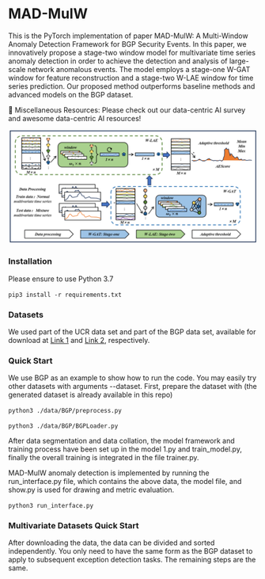 # MAD-MulW

This is the PyTorch implementation of paper MAD-MulW: A Multi-Window Anomaly Detection Framework for BGP Security Events. In this paper, we innovatively propose a stage-two window model for multivariate time series anomaly detection in order to achieve the detection and analysis of large-scale network anomalous events. The model employs a stage-one W-GAT window for feature reconstruction and a stage-two W-LAE window for time series prediction. Our proposed method outperforms baseline methods and advanced models on the BGP dataset.

📢 Miscellaneous Resources: Please check out our data-centric AI survey and awesome data-centric AI resources!

![img_1.png](img_1.png)

### Installation

Please ensure to use Python 3.7

`pip3 install -r requirements.txt`

### Datasets

We used part of the UCR data set and part of the BGP data set, available for download at [Link 1](https://www.cs.ucr.edu/~eamonn/time_series_data_2018/) and [Link 2](https://github.com/ufam-lia/bgp-feature-extractor/wiki/Dataset-Features), respectively.

### Quick Start

We use BGP as an example to show how to run the code. You may easily try other datasets with arguments --dataset.
First, prepare the dataset with (the generated dataset is already available in this repo)

`python3 ./data/BGP/preprocess.py`

`python3 ./data/BGP/BGPLoader.py`

After data segmentation and data collation, the model framework and training process have been set up in the model 1.py and train_model.py, finally the overall training is integrated in the file trainer.py.

MAD-MulW anomaly detection is implemented by running the run_interface.py file, which contains the above data, the model file, and show.py is used for drawing and metric evaluation.

`python3 run_interface.py`

### Multivariate Datasets Quick Start

After downloading the data, the data can be divided and sorted independently. You only need to have the same form as the BGP dataset to apply to subsequent exception detection tasks. The remaining steps are the same.
